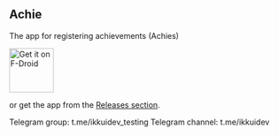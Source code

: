 Achie
-----

The app for registering achievements (Achies)

[<img src="https://fdroid.gitlab.io/artwork/badge/get-it-on.png"
     alt="Get it on F-Droid"
     height="80">](https://f-droid.org/packages/ru.ikkui.achie/)

or get the app from the [Releases section](https://github.com/IgorKruchinin/AchieApp/releases/latest).

Telegram group:  t.me/ikkuidev_testing
Telegram channel: t.me/ikkuidev
